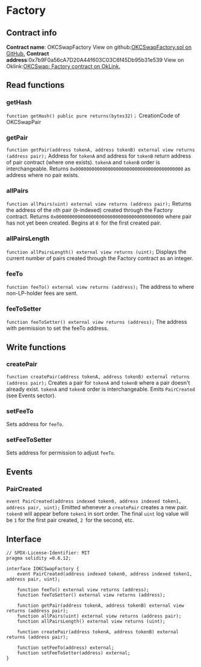 # Factory
## Contract info
**Contract name**: OKCSwapFactory
View on github:[OKCSwapFactory.sol on GitHub.](https://github.com/okx/OKCSwap/blob/main/contracts/pair/OKCSwapFactory.sol)
**Contract address**:0x7b9F0a56cA7D20A44f603C03C6f45Db95b31e539
View on Oklink:[OKCSwap: Factory contract on OkLink.](https://www.oklink.com/okc/address/0x7b9F0a56cA7D20A44f603C03C6f45Db95b31e539)
## Read functions
### getHash
`function getHash() public pure returns(bytes32)；`
CreationCode of OKCSwapPair
### getPair
`function getPair(address tokenA, address tokenB) external view returns (address pair);`
Address for `tokenA` and address for `tokenB` return address of pair contract (where one exists).
`tokenA` and `tokenB` order is interchangeable.
Returns `0x0000000000000000000000000000000000000000` as address where no pair exists.
### allPairs
`function allPairs(uint) external view returns (address pair);`
Returns the address of the `n`th pair (`0`-indexed) created through the Factory contract.
Returns `0x0000000000000000000000000000000000000000` where pair has not yet been created.
Begins at `0 `for the first created pair.
### allPairsLength
`function allPairsLength() external view returns (uint);`
Displays the current number of pairs created through the Factory contract as an integer.
### feeTo
`function feeTo() external view returns (address);`
The address to where non-LP-holder fees are sent.
### feeToSetter
`function feeToSetter() external view returns (address);`
The address with permission to set the feeTo address.
## Write functions
### createPair
`function createPair(address tokenA, address tokenB) external returns (address pair);`
Creates a pair for `tokenA` and `tokenB` where a pair doesn't already exist.
`tokenA` and `tokenB` order is interchangeable.
Emits `PairCreated` (see Events sector).
### setFeeTo
Sets address for `feeTo`.
### setFeeToSetter
Sets address for permission to adjust `feeTo`.
## Events
### PairCreated
`event PairCreated(address indexed token0, address indexed token1, address pair, uint);`
Emitted whenever a `createPair` creates a new pair.
`token0` will appear before `token1` in sort order.
The final `uint` log value will be `1` for the first pair created, `2 `for the second, etc.
## Interface
```
// SPDX-License-Identifier: MIT
pragma solidity =0.6.12;

interface IOKCSwapFactory {
    event PairCreated(address indexed token0, address indexed token1, address pair, uint);

    function feeTo() external view returns (address);
    function feeToSetter() external view returns (address);

    function getPair(address tokenA, address tokenB) external view returns (address pair);
    function allPairs(uint) external view returns (address pair);
    function allPairsLength() external view returns (uint);

    function createPair(address tokenA, address tokenB) external returns (address pair);

    function setFeeTo(address) external;
    function setFeeToSetter(address) external;
}

```